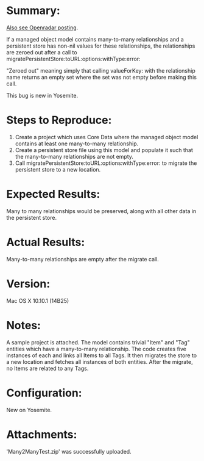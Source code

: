 # Summary:

[Also see Openradar posting](http://www.openradar.me/radar?id=5521374336516096).

If a managed object model contains many-to-many relationships and a persistent store has non-nil values for these relationships, the relationships are zeroed out after a call to 
migratePersistentStore:toURL:options:withType:error:

"Zeroed out" meaning simply that calling valueForKey: with the relationship name returns an empty set where the set was not empty before making this call.

This bug is new in Yosemite.

# Steps to Reproduce:

1. Create a project which uses Core Data where the managed object model contains at least one many-to-many relationship.
2. Create a persistent store file using this model and populate it such that the many-to-many relationships are not empty.
3. Call 
migratePersistentStore:toURL:options:withType:error: to migrate the persistent store to a new location.

# Expected Results:

Many to many relationships would be preserved, along with all other data in the persistent store.

# Actual Results:

Many-to-many relationships are empty after the migrate call.

# Version:

Mac OS X 10.10.1 (14B25)

# Notes:

A sample project is attached. The model contains trivial "Item" and "Tag" entities which have a many-to-many relationship. The code creates five instances of each and links all Items to all Tags. It then migrates the store to a new location and fetches all instances of both
entities. After the migrate, no Items are related to any Tags.

# Configuration:

New on Yosemite.

# Attachments:

'Many2ManyTest.zip' was successfully uploaded.
